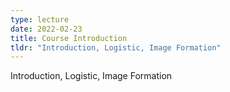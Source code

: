 ```yaml
---
type: lecture
date: 2022-02-23
title: Course Introduction 
tldr: "Introduction, Logistic, Image Formation"
---
```

Introduction, Logistic, Image Formation